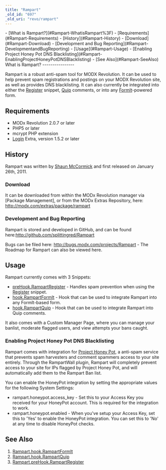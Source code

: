 ```yaml
---
title: "Rampart"
_old_id: "697"
_old_uri: "revo/rampart"
---
```


<div>- [What is Rampart?](#Rampart-WhatisRampart%3F)
- [Requirements](#Rampart-Requirements)
- [History](#Rampart-History)
  - [Download](#Rampart-Download)
  - [Development and Bug Reporting](#Rampart-DevelopmentandBugReporting)
- [Usage](#Rampart-Usage)
  - [Enabling Project Honey Pot DNS Blacklisting](#Rampart-EnablingProjectHoneyPotDNSBlacklisting)
- [See Also](#Rampart-SeeAlso)

</div>What is Rampart?
----------------

Rampart is a robust anti-spam tool for MODX Revolution. It can be used to help prevent spam registrations and postings on your MODX Revolution site, as well as provides DNS blacklisting. It can also currently be integrated into either the [Register](/extras/revo/login/login.register "Login.Register") snippet, [Quip](/extras/revo/quip "Quip") comments, or into any [FormIt](/extras/revo/formit "FormIt")-powered form.

Requirements
------------

- MODx Revolution 2.0.7 or later
- PHP5 or later
- mcrypt PHP extension
- [Login](/extras/revo/login "Login") Extra, version 1.5.2 or later

History
-------

Rampart was written by [Shaun McCormick](/display/~splittingred) and first released on January 26th, 2011.

### Download

It can be downloaded from within the MODx Revolution manager via <span class="error">\[Package Management\]</span>, or from the MODx Extras Repository, here: <http://modx.com/extras/package/rampart>

### Development and Bug Reporting

Rampart is stored and developed in GitHub, and can be found here:<http://github.com/splittingred/Rampart>

Bugs can be filed here: <http://bugs.modx.com/projects/Rampart> - The Roadmap for Rampart can also be viewed here.

Usage
-----

Rampart currently comes with 3 Snippets:

- [preHook.RampartRegister](/extras/revo/rampart/rampart.prehook.rampartregister "Rampart.preHook.RampartRegister") - Handles spam prevention when using the [Register](/extras/revo/login/login.register "Login.Register") snippet.
- [hook.RampartFormIt](/extras/revo/rampart/rampart.hook.rampartformit "Rampart.hook.RampartFormIt") - Hook that can be used to integrate Rampart into any FormIt-based form.
- [hook.RampartQuip](/extras/revo/rampart/rampart.hook.rampartquip "Rampart.hook.RampartQuip") - Hook that can be used to integrate Rampart into Quip comments.

It also comes with a Custom Manager Page, where you can manage your banlist, moderate flagged users, and view attempts your bans caught.

### Enabling Project Honey Pot DNS Blacklisting

Rampart comes with integration for [Project Honey Pot](http://www.projecthoneypot.org), a anti-spam service that prevents spam harvesters and comment spammers access to your site entirely. Through the RampartWall plugin, Rampart will completely prevent access to your site for IPs flagged by Project Honey Pot, and will automatically add them to the Rampart Ban list.

You can enable the HoneyPot integration by setting the appropriate values for the following System Settings:

- rampart.honeypot.access\_key - Set this to your Access Key you received for your HoneyPot account. This is required for the integration to work.
- rampart.honeypot.enabled - When you've setup your Access Key, set this to 'Yes' to enable the HoneyPot integration. You can set this to 'No' at any time to disable HoneyPot checks.

See Also
--------

1. [Rampart.hook.RampartFormIt](/extras/revo/rampart/rampart.hook.rampartformit)
2. [Rampart.hook.RampartQuip](/extras/revo/rampart/rampart.hook.rampartquip)
3. [Rampart.preHook.RampartRegister](/extras/revo/rampart/rampart.prehook.rampartregister)
